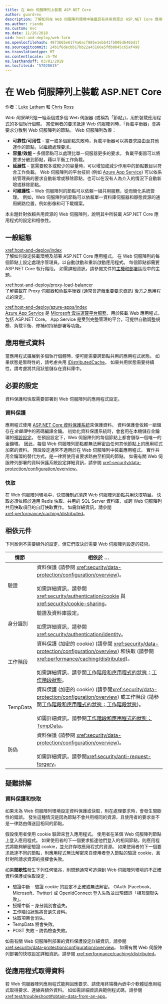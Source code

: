 ```yaml
---
title: 在 Web 伺服陣列上裝載 ASP.NET Core
author: guardrex
description: 了解如何在 Web 伺服陣列環境中裝載具有共用資源之 ASP.NET Core 應用程式的多個執行個體。
ms.author: riande
ms.custom: mvc
ms.date: 11/26/2018
uid: host-and-deploy/web-farm
ms.openlocfilehash: 4873665e6174a6acf885e1ebb41fb005d646bd1f
ms.sourcegitcommit: 24b1f6decbb17bb22a45166e5fdb0845c65af498
ms.translationtype: MT
ms.contentlocale: zh-TW
ms.lasthandoff: 03/01/2019
ms.locfileid: "57028615"
---
```

# <a name="host-aspnet-core-in-a-web-farm"></a>在 Web 伺服陣列上裝載 ASP.NET Core

作者：[Luke Latham](https://github.com/guardrex) 和 [Chris Ross](https://github.com/Tratcher)

*Web 伺服陣列*是一組兩個或多個 Web 伺服器 (或稱為「節點」)，用於裝載應用程式的多個執行個體。 當使用者的要求抵達 Web 伺服陣列時，「負載平衡器」會將要求分散到 Web 伺服陣列的節點。 Web 伺服陣列改善：

* **可靠性/可用性** &ndash; 當一或多個節點失敗時，負載平衡器可以將要求路由至其他運作的節點，以繼續處理要求。
* **容量/效能** &ndash; 多個節點可以處理比單一伺服器更多的要求。 負載平衡器可以將要求分散到節點，藉以平衡工作負載。
* **延展性** &ndash; 當需要較多或較少的容量時，可以增加或減少作用中的節點數目以符合工作負載。 Web 伺服陣列的平台技術 (例如 [Azure App Service](https://azure.microsoft.com/services/app-service/)) 可以依系統管理員的要求自動新增或移除節點，也可以在沒有人為介入的情況下自動新增或移除節點。
* **可維護性** &ndash; Web 伺服陣列的節點可以依賴一組共用服務，從而簡化系統管理。 例如，Web 伺服陣列的節點可以依賴單一資料庫伺服器和靜態資源的通用網路位置，例如影像和可下載檔案。

本主題針對依賴共用資源的 Web 伺服陣列，說明其中所裝載 ASP.NET Core 應用程式的設定和相依性。

## <a name="general-configuration"></a>一般組態

<xref:host-and-deploy/index>  
了解如何設定裝載環境及部署 ASP.NET Core 應用程式。 在 Web 伺服陣列的每個節點上設定處理序管理員，以自動啟動和重新啟動應用程式。 每個節點都需要 ASP.NET Core 執行階段。 如需詳細資訊，請參閱文件的[主機和部署](xref:host-and-deploy/index)區段中的主題。

<xref:host-and-deploy/proxy-load-balancer>  
了解裝載在 Proxy 伺服器和負載平衡器 (通常會遮蔽重要要求資訊) 後方之應用程式的設定。

<xref:host-and-deploy/azure-apps/index>  
[Azure App Service](https://azure.microsoft.com/services/app-service/) 是 [Microsoft 雲端運算平台服務](https://azure.microsoft.com/)，用於裝載 Web 應用程式，包括 ASP.NET Core。 App Service 是受到完整管理的平台，可提供自動調整規模、負載平衡、修補和持續部署等功能。

## <a name="app-data"></a>應用程式資料

當應用程式擴展到多個執行個體時，便可能需要跨節點共用的應用程式狀態。 如果狀態是暫時性的，請考慮共用 [IDistributedCache](/dotnet/api/microsoft.extensions.caching.distributed.idistributedcache)。 如果共用狀態需要持續性，請考慮將共用狀態儲存在資料庫中。

## <a name="required-configuration"></a>必要的設定

資料保護和快取需要部署到 Web 伺服陣列的應用程式設定。

### <a name="data-protection"></a>資料保護

應用程式使用 [ASP.NET Core 資料保護系統](xref:security/data-protection/introduction)來保護資料。 資料保護會依賴一組儲存在*金鑰環*中的密碼編譯金鑰。 初始化資料保護系統時，會套用在本機儲存金鑰環的[預設設定](xref:security/data-protection/configuration/default-settings)。 在預設設定下，Web 伺服陣列的每個節點上都會儲存一個唯一的金鑰環。 因此，每個 Web 伺服陣列節點都無法解密由任何其他節點上的應用程式加密的資料。 預設設定通常不適用於在 Web 伺服陣列中裝載應用程式。 實作共用金鑰環的替代方式，是一律將使用者要求路由至相同的節點。 如需有關 Web 伺服陣列部署的資料保護系統設定詳細資訊，請參閱 <xref:security/data-protection/configuration/overview>。

### <a name="caching"></a>快取

在 Web 伺服陣列環境中，快取機制必須跨 Web 伺服陣列節點共用快取項目。 快取必須依賴於通用 Redis 快取、共用的 SQL Server 資料庫，或跨 Web 伺服陣列共用快取項目的自訂快取實作。 如需詳細資訊，請參閱<xref:performance/caching/distributed>。

## <a name="dependent-components"></a>相依元件

下列案例不需要額外的設定，但它們取決於需要 Web 伺服陣列設定的技術。

| 情節 | 相依於 &hellip; |
| -------- | ------------------- |
| 驗證 | 資料保護 (請參閱 <xref:security/data-protection/configuration/overview>)。<br><br>如需詳細資訊，請參閱 <xref:security/authentication/cookie> 與 <xref:security/cookie-sharing>。 |
| 身分識別 | 驗證及資料庫設定。<br><br>如需詳細資訊，請參閱<xref:security/authentication/identity>。 |
| 工作階段 | 資料保護 (加密的 cookie) (請參閱 <xref:security/data-protection/configuration/overview>) 和快取 (請參閱 <xref:performance/caching/distributed>)。<br><br>如需詳細資訊，請參閱[工作階段和應用程式的狀態：工作階段狀態](xref:fundamentals/app-state#session-state)。 |
| TempData | 資料保護 (加密的 cookie) (請參閱<xref:security/data-protection/configuration/overview>) 或工作階段 (請參閱[工作階段和應用程式的狀態：工作階段狀態](xref:fundamentals/app-state#session-state))。<br><br>如需詳細資訊，請參閱[工作階段和應用程式的狀態：TempData](xref:fundamentals/app-state#tempdata)。 |
| 防偽 | 資料保護 (請參閱 <xref:security/data-protection/configuration/overview>)。<br><br>如需詳細資訊，請參閱<xref:security/anti-request-forgery>。 |

## <a name="troubleshoot"></a>疑難排解

### <a name="data-protection-and-caching"></a>資料保護和快取

如果未為 Web 伺服陣列環境設定資料保護或快取，則在處理要求時，會發生間歇性的錯誤。 發生這種情況是因為節點不會共用相同的資源，且使用者的要求並不是一律路由傳送回相同的節點。

假設使用者使用 cookie 驗證來登入應用程式。 使用者在某個 Web 伺服陣列節點上登入應用程式。 如果使用者的下一個要求抵達他們登入的相同節點，則應用程式將能夠解密驗證 cookie，並允許存取應用程式的資源。 如果使用者的下一個要求抵達不同的節點，則應用程式無法解密來自使用者登入節點的驗證 cookie，且針對所請求資源的授權會失敗。

如果**間歇性**發生下列任何徵兆，則問題通常可追溯到 Web 伺服陣列環境的不正確資料保護或快取設定：

* 驗證中斷 &ndash; 驗證 cookie 的設定不正確或無法解密。 OAuth (Facebook、Microsoft、Twitter) 或 OpenIdConnect 登入失敗並出現錯誤「相互關聯失敗」。
* 授權中斷 &ndash; 身分識別會遺失。
* 工作階段狀態將會遺失資料。
* 快取項目會消失。
* TempData 將會失敗。
* POST 失敗 &ndash; 防偽檢查失敗。

如需有關 Web 伺服陣列部署的資料保護設定詳細資訊，請參閱 <xref:security/data-protection/configuration/overview>。 如需有關 Web 伺服陣列部署的快取設定詳細資訊，請參閱 <xref:performance/caching/distributed>。

## <a name="obtain-data-from-apps"></a>從應用程式取得資料

若 Web 伺服器陣列應用程式能夠回應要求、請使用終端機內嵌中介軟體從應用程式取得要求、連線與額外資料。 如如需詳細資訊與範例程式碼，請參閱 <xref:test/troubleshoot#obtain-data-from-an-app>。
